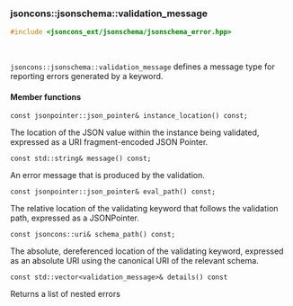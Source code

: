 ### jsoncons::jsonschema::validation_message

```cpp
#include <jsoncons_ext/jsonschema/jsonschema_error.hpp>
```

<br>

`jsoncons::jsonschema::validation_message` defines a message type for reporting errors
generated by a keyword.

#### Member functions

    const jsonpointer::json_pointer& instance_location() const;
The location of the JSON value within the instance being validated,
expressed as a URI fragment-encoded JSON Pointer.

    const std::string& message() const;
An error message that is produced by the validation.

    const jsonpointer::json_pointer& eval_path() const;         
The relative location of the validating keyword that follows 
the validation path, expressed as a JSONPointer. 

    const jsoncons::uri& schema_path() const;   
The absolute, dereferenced location of the validating keyword,
expressed as an absolute URI using the canonical URI of the 
relevant schema.

    const std::vector<validation_message>& details() const
Returns a list of nested errors

